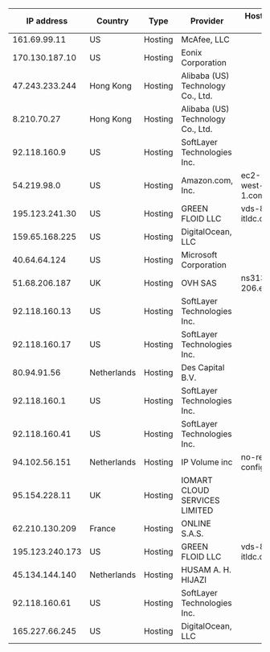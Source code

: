 | IP address      | Country     | Type    | Provider                         | Hostname (empty means none)                         | Rating |
| ----------------| ----------- |---------|----------------------------------|-----------------------------------------------------|--------|
| 161.69.99.11    | US          | Hosting | McAfee, LLC                      |                                                     | SUS    |
| 170.130.187.10  | US          | Hosting | Eonix Corporation                |                                                     | MAL    |
| 47.243.233.244  | Hong Kong   | Hosting | Alibaba (US) Technology Co., Ltd.|                                                     | MAL    |
| 8.210.70.27     | Hong Kong   | Hosting | Alibaba (US) Technology Co., Ltd.|                                                     | MAL    |
| 92.118.160.9    | US          | Hosting | SoftLayer Technologies Inc.      |                                                     | MAL    |
| 54.219.98.0     | US          | Hosting | Amazon.com, Inc.                 | ec2-54-219-98-0.us-west-1.compute.amazonaws.com     | MAL    |
| 195.123.241.30  | US          | Hosting | GREEN FLOID LLC                  | vds-899853.hosted-by-itldc.com                      | MAL    |
| 159.65.168.225  | US          | Hosting | DigitalOcean, LLC                |                                                     | MAL    |
| 40.64.64.124    | US          | Hosting | Microsoft Corporation            |                                                     | SUS    |
| 51.68.206.187   | UK          | Hosting | OVH SAS                          | ns3130599.ip-51-68-206.eu                           | MAL    |
| 92.118.160.13   | US          | Hosting | SoftLayer Technologies Inc.      |                                                     | MAL    |
| 92.118.160.17   | US          | Hosting | SoftLayer Technologies Inc.      |                                                     | MAL    |
| 80.94.91.56     | Netherlands | Hosting | Des Capital B.V.                 |                                                     | MAL    |
| 92.118.160.1    | US          | Hosting | SoftLayer Technologies Inc.      |                                                     | MAL    |
| 92.118.160.41   | US          | Hosting | SoftLayer Technologies Inc.      |                                                     | MAL    |
| 94.102.56.151   | Netherlands | Hosting | IP Volume inc                    | no-reverse-dns-configured.com                       | MAL    |
| 95.154.228.11   | UK          | Hosting | IOMART CLOUD SERVICES LIMITED    |                                                     | MAL    |
| 62.210.130.209  | France      | Hosting | ONLINE S.A.S.                    |                                                     | MAL    |
| 195.123.240.173 | US          | Hosting | GREEN FLOID LLC                  | vds-818704.hosted-by-itldc.com                      | MAL    |
| 45.134.144.140  | Netherlands | Hosting | HUSAM A. H. HIJAZI               |                                                     | MAL    |
| 92.118.160.61   | US          | Hosting | SoftLayer Technologies Inc.      |                                                     | MAL    |
| 165.227.66.245  | US          | Hosting | DigitalOcean, LLC                |                                                     | MAL    |
